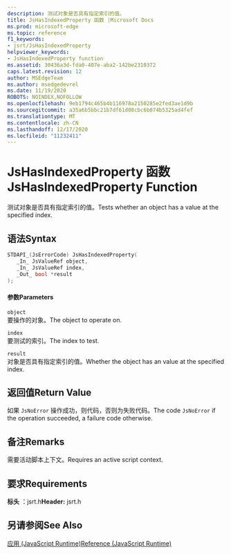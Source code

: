 ```yaml
---
description: 测试对象是否具有指定索引的值。
title: JsHasIndexedProperty 函数 |Microsoft Docs
ms.prod: microsoft-edge
ms.topic: reference
f1_keywords:
- jsrt/JsHasIndexedProperty
helpviewer_keywords:
- JsHasIndexedProperty function
ms.assetid: 30436a3d-fda0-407e-aba2-142be2310372
caps.latest.revision: 12
author: MSEdgeTeam
ms.author: msedgedevrel
ms.date: 11/19/2020
ROBOTS: NOINDEX,NOFOLLOW
ms.openlocfilehash: 9eb1794c465b4b116978a2150285e2fed3ae1d9b
ms.sourcegitcommit: a35a6b5bbc21b7df61d08cbc6b074b5325ad4fef
ms.translationtype: MT
ms.contentlocale: zh-CN
ms.lasthandoff: 12/17/2020
ms.locfileid: "11232411"
---
```

# <span data-ttu-id="15ed6-103">JsHasIndexedProperty 函数</span><span class="sxs-lookup"><span data-stu-id="15ed6-103">JsHasIndexedProperty Function</span></span>

<span data-ttu-id="15ed6-104">测试对象是否具有指定索引的值。</span><span class="sxs-lookup"><span data-stu-id="15ed6-104">Tests whether an object has a value at the specified index.</span></span>  
  
## <span data-ttu-id="15ed6-105">语法</span><span class="sxs-lookup"><span data-stu-id="15ed6-105">Syntax</span></span>  
  
```cpp  
STDAPI_(JsErrorCode) JsHasIndexedProperty(  
   _In_ JsValueRef object,  
   _In_ JsValueRef index,  
   _Out_ bool *result  
);  
```  
  
#### <span data-ttu-id="15ed6-106">参数</span><span class="sxs-lookup"><span data-stu-id="15ed6-106">Parameters</span></span>  
 `object`  
 <span data-ttu-id="15ed6-107">要操作的对象。</span><span class="sxs-lookup"><span data-stu-id="15ed6-107">The object to operate on.</span></span>  
  
 `index`  
 <span data-ttu-id="15ed6-108">要测试的索引。</span><span class="sxs-lookup"><span data-stu-id="15ed6-108">The index to test.</span></span>  
  
 `result`  
 <span data-ttu-id="15ed6-109">对象是否具有指定索引的值。</span><span class="sxs-lookup"><span data-stu-id="15ed6-109">Whether the object has an value at the specified index.</span></span>  
  
## <span data-ttu-id="15ed6-110">返回值</span><span class="sxs-lookup"><span data-stu-id="15ed6-110">Return Value</span></span>  
 <span data-ttu-id="15ed6-111">如果 `JsNoError` 操作成功，则代码，否则为失败代码。</span><span class="sxs-lookup"><span data-stu-id="15ed6-111">The code `JsNoError` if the operation succeeded, a failure code otherwise.</span></span>  
  
## <span data-ttu-id="15ed6-112">备注</span><span class="sxs-lookup"><span data-stu-id="15ed6-112">Remarks</span></span>  
 <span data-ttu-id="15ed6-113">需要活动脚本上下文。</span><span class="sxs-lookup"><span data-stu-id="15ed6-113">Requires an active script context.</span></span>  
  
## <span data-ttu-id="15ed6-114">要求</span><span class="sxs-lookup"><span data-stu-id="15ed6-114">Requirements</span></span>  
 <span data-ttu-id="15ed6-115">**标头** ：jsrt.h</span><span class="sxs-lookup"><span data-stu-id="15ed6-115">**Header:** jsrt.h</span></span>  
  
## <span data-ttu-id="15ed6-116">另请参阅</span><span class="sxs-lookup"><span data-stu-id="15ed6-116">See Also</span></span>  
 [<span data-ttu-id="15ed6-117">应用 (JavaScript Runtime)</span><span class="sxs-lookup"><span data-stu-id="15ed6-117">Reference (JavaScript Runtime)</span></span>](../chakra-hosting/reference-javascript-runtime.md)

